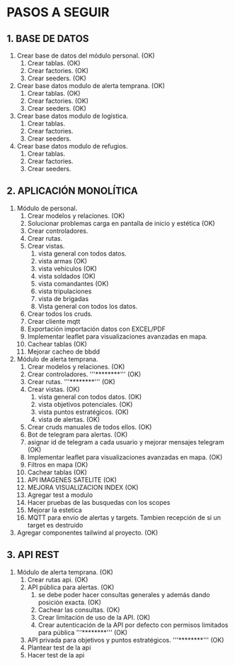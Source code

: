 # PASOS A SEGUIR

## 1. BASE DE DATOS
1. Crear base de datos del módulo personal. (OK)
   1. Crear tablas. (OK)
   2. Crear factories. (OK)
   3. Crear seeders. (OK)
2. Crear base datos modulo de alerta temprana. (OK)
   1. Crear tablas. (OK)
   2. Crear factories. (OK)
   3. Crear seeders. (OK)
3. Crear base datos modulo de logística.
   1. Crear tablas.
   2. Crear factories.
   3. Crear seeders.
4. Crear base datos modulo de refugios.
   1. Crear tablas.
   2. Crear factories.
   3. Crear seeders.

## 2. APLICACIÓN MONOLÍTICA
1. Módulo de personal.
   1. Crear modelos y relaciones. (OK)
   2. Solucionar problemas carga en pantalla de inicio y estética (OK)
   1. Crear controladores. 
   2. Crear rutas. 
   3. Crear vistas.
      1. vista general con todos datos.
      2. vista armas (OK)
      3. vista vehículos (OK)
      4. vista soldados (OK)
      5. vista comandantes (OK)
      6. vista tripulaciones
      7. vista de brigadas
      8. Vista general con todos los datos.
   4. Crear todos los cruds.
   5. Crear cliente mqtt 
   6. Exportación importación datos con EXCEL/PDF
   7. Implementar leaflet para visualizaciones avanzadas en mapa.
   8. Cachear tablas (OK)
   9. Mejorar cacheo de bbdd
2. Módulo de alerta temprana.
   1. Crear modelos y relaciones. (OK)
   2. Crear controladores. '''********''' (OK)
   3. Crear rutas. '''********''' (OK)
   5. Crear vistas. (OK)
      1. vista general con todos datos. (OK)
      2. vista objetivos potenciales. (OK)
      3. vista puntos estratégicos. (OK)
      4. vista de alertas. (OK)
   4. Crear cruds manuales de todos ellos. (OK)
   5. Bot de telegram para alertas. (OK)
   6. asignar id de telegram a cada usuario y mejorar mensajes telegram (OK)
   6. Implementar leaflet para visualizaciones avanzadas en mapa. (OK)
   7. Filtros en mapa (OK)
   7. Cachear tablas (OK)
   8. API IMAGENES SATELITE (OK)
   9. MEJORA VISUALIZACION INDEX (OK)
   10. Agregar test a modulo
   11. Hacer pruebas de las busquedas con los scopes
   12. Mejorar la estetica
   13. MQTT para envío de alertas y targets. Tambien recepción de si un target es destruido
3. Agregar componentes tailwind al proyecto. (OK)

## 3. API REST
1. Módulo de alerta temprana. (OK)
   1. Crear rutas api. (OK)
   2. API pública para alertas. (OK)
      1. se debe poder hacer consultas generales y además dando posición exacta. (OK)
      2. Cachear las consultas. (OK)
      3. Crear limitación de uso de la API. (OK)
      4. Crear autenticación de la API por defecto con permisos limitados para pública '''********''' (OK)
   3. API privada para objetivos y puntos estratégicos. '''********''' (OK)
   4. Plantear test de la api
   5. Hacer test de la api
